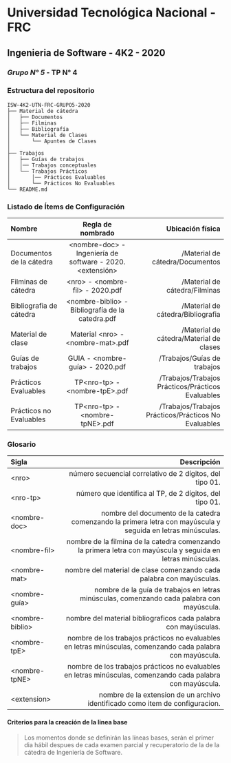 # Universidad Tecnológica Nacional - FRC
## Ingenieria de Software - 4K2 - 2020
### *Grupo N° 5* - TP N° 4

### Estructura del repositorio

```
ISW-4K2-UTN-FRC-GRUPO5-2020
├── Material de cátedra
│   ├── Documentos 
│   ├── Filminas
│   ├── Bibliografía
│   └── Material de Clases 
│       └── Apuntes de Clases   
│   
├── Trabajos
│   ├── Guías de trabajos
│   │── Trabajos conceptuales
│   └── Trabajos Prácticos
│       │── Prácticos Evaluables 
│       └── Prácticos No Evaluables
└── README.md

```

### Listado de Ítems de Configuración

| Nombre  | Regla de nombrado  | Ubicación física |
| :------------ |:---------------:| -----:|
| Documentos de la cátedra | \<nombre-doc> - Ingeniería de software - 2020.<extensión> | /Material de cátedra/Documentos
| Filminas de cátedra | \<nro> - \<nombre-fil> - 2020.pdf | /Material de cátedra/Filminas
| Bibliografia de cátedra |\<nombre-biblio> - Bibliografía de la catedra.pdf | /Material de cátedra/Bibliografia
| Material de clase | Material \<nro> - \<nombre-mat>.pdf | /Material de cátedra/Material de clases
| Guías de trabajos | GUIA - \<nombre-guía> - 2020.pdf | /Trabajos/Guías de trabajos
| Prácticos Evaluables | TP\<nro-tp> - \<nombre-tpE>.pdf | /Trabajos/Trabajos Prácticos/Prácticos Evaluables
| Prácticos no Evaluables | TP\<nro-tp> - \<nombre-tpNE>.pdf | /Trabajos/Trabajos Prácticos/Prácticos No Evaluables

### Glosario

| Sigla  | Descripción |
| :------------ | -----:|
| \<nro\> | número secuencial correlativo de 2 dígitos, del tipo 01.
| \<nro-tp\> | número que identifica al TP, de 2 dígitos, del tipo 01.
| \<nombre-doc\> | nombre del documento  de la catedra comenzando la primera letra con mayúscula y seguida en letras minúsculas.
| \<nombre-fil\> | nombre de la filmina  de la catedra comenzando la primera letra con mayúscula y seguida en letras minúsculas.
| \<nombre-mat\> | nombre del material de clase comenzando cada palabra con mayúsculas.
| \<nombre-guía\> | nombre de la guía de trabajos en letras minúsculas, comenzando cada palabra con mayúscula.
| \<nombre-biblio\> | nombre del material bibliograficos cada palabra con mayúsculas.
| \<nombre-tpE\> | nombre de los trabajos prácticos no evaluables en letras minúsculas, comenzando cada palabra con mayúscula.
| \<nombre-tpNE\> | nombre de los trabajos prácticos no evaluables en letras minúsculas, comenzando cada palabra con mayúscula.
| \<extension\> | nombre de la extension de un archivo identificado como item de configuracion.



#### Criterios para la creación de la linea base

>Los momentos donde se definirán las líneas bases, serán el primer dia hábil despues de cada examen parcial y recuperatorio de la de la cátedra de Ingeniería de Software.
